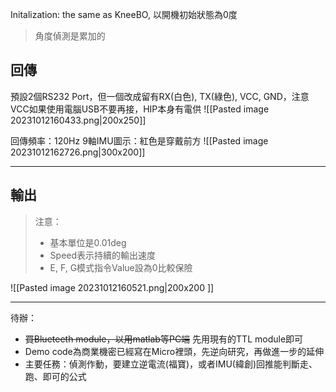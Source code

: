 Initalization: the same as KneeBO, 以開機初始狀態為0度
>角度偵測是累加的

## 回傳
預設2個RS232 Port，但一個改成留有RX(白色), TX(綠色), VCC, GND，注意VCC如果使用電腦USB不要再接，HIP本身有電供
![[Pasted image 20231012160433.png|200x250]]

回傳頻率：120Hz
9軸IMU圖示：紅色是穿戴前方
![[Pasted image 20231012162726.png|300x200]]

---
## 輸出
>注意：
>- 基本單位是0.01deg
>- Speed表示持續的輸出速度
>- E, F, G模式指令Value設為0比較保險

![[Pasted image 20231012160521.png|200x200 ]]


---

待辦：
- ~~買Blueteeth module，以用matlab等PC端~~ 先用現有的TTL module即可
- Demo code為商業機密已經寫在Micro裡頭，先逆向研究，再做進一步的延伸
- 主要任務：偵測作動，要建立逆電流(福寶)，或者IMU(緯創)回推能判斷走、跑、即可的公式
